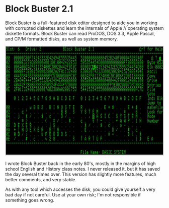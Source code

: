 
# Block Buster 2.1

Block Buster is a full-featured disk editor designed to aide you in working with corrupted diskettes and learn the internals of Apple // operating system diskette formats. Block Buster can read ProDOS, DOS 3.3, Apple Pascal, and CP/M formatted disks, as well as system memory.

![Main Window](images/main_window.jpg)

I wrote Block Buster back in the early 80's, mostly in the margins of high school English and History class notes.  I never released it, but it has saved the day several times over.  This version has slightly more features, much better comments, and very stable.

As with any tool which accesses the disk, you could give yourself a very bad day if not careful.  Use at your own risk; I'm not responsible if something goes wrong.